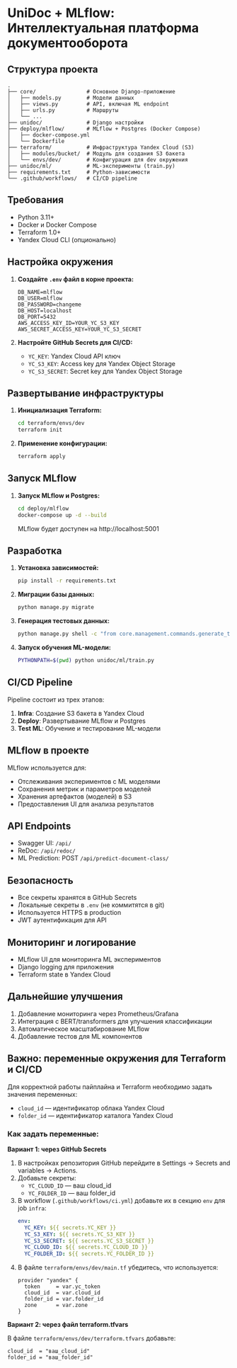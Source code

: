 # UniDoc + MLflow: Интеллектуальная платформа документооборота

## Структура проекта

```
.
├── core/                # Основное Django-приложение
│   ├── models.py        # Модели данных
│   ├── views.py         # API, включая ML endpoint
│   ├── urls.py          # Маршруты
│   └── ...
├── unidoc/              # Django настройки
├── deploy/mlflow/       # MLflow + Postgres (Docker Compose)
│   ├── docker-compose.yml
│   └── Dockerfile
├── terraform/           # Инфраструктура Yandex Cloud (S3)
│   ├── modules/bucket/  # Модуль для создания S3 бакета
│   └── envs/dev/        # Конфигурация для dev окружения
├── unidoc/ml/           # ML-эксперименты (train.py)
├── requirements.txt     # Python-зависимости
└── .github/workflows/   # CI/CD pipeline
```

## Требования

- Python 3.11+
- Docker и Docker Compose
- Terraform 1.0+
- Yandex Cloud CLI (опционально)

## Настройка окружения

1. **Создайте `.env` файл в корне проекта:**
   ```env
   DB_NAME=mlflow
   DB_USER=mlflow
   DB_PASSWORD=changeme
   DB_HOST=localhost
   DB_PORT=5432
   AWS_ACCESS_KEY_ID=YOUR_YC_S3_KEY
   AWS_SECRET_ACCESS_KEY=YOUR_YC_S3_SECRET
   ```

2. **Настройте GitHub Secrets для CI/CD:**
   - `YC_KEY`: Yandex Cloud API ключ
   - `YC_S3_KEY`: Access key для Yandex Object Storage
   - `YC_S3_SECRET`: Secret key для Yandex Object Storage

## Развертывание инфраструктуры

1. **Инициализация Terraform:**
   ```bash
   cd terraform/envs/dev
   terraform init
   ```

2. **Применение конфигурации:**
   ```bash
   terraform apply
   ```

## Запуск MLflow

1. **Запуск MLflow и Postgres:**
   ```bash
   cd deploy/mlflow
   docker-compose up -d --build
   ```
   MLflow будет доступен на http://localhost:5001

## Разработка

1. **Установка зависимостей:**
   ```bash
   pip install -r requirements.txt
   ```

2. **Миграции базы данных:**
   ```bash
   python manage.py migrate
   ```

3. **Генерация тестовых данных:**
   ```bash
   python manage.py shell -c "from core.management.commands.generate_test_data import Command; Command().handle()"
   ```

4. **Запуск обучения ML-модели:**
   ```bash
   PYTHONPATH=$(pwd) python unidoc/ml/train.py
   ```

## CI/CD Pipeline

Pipeline состоит из трех этапов:

1. **Infra**: Создание S3 бакета в Yandex Cloud
2. **Deploy**: Развертывание MLflow и Postgres
3. **Test ML**: Обучение и тестирование ML-модели

## MLflow в проекте

MLflow используется для:
- Отслеживания экспериментов с ML моделями
- Сохранения метрик и параметров моделей
- Хранения артефактов (моделей) в S3
- Предоставления UI для анализа результатов

## API Endpoints

- Swagger UI: `/api/`
- ReDoc: `/api/redoc/`
- ML Prediction: POST `/api/predict-document-class/`

## Безопасность

- Все секреты хранятся в GitHub Secrets
- Локальные секреты в `.env` (не коммитятся в git)
- Используется HTTPS в production
- JWT аутентификация для API

## Мониторинг и логирование

- MLflow UI для мониторинга ML экспериментов
- Django logging для приложения
- Terraform state в Yandex Cloud

## Дальнейшие улучшения

1. Добавление мониторинга через Prometheus/Grafana
2. Интеграция с BERT/transformers для улучшения классификации
3. Автоматическое масштабирование MLflow
4. Добавление тестов для ML компонентов

## Важно: переменные окружения для Terraform и CI/CD

Для корректной работы пайплайна и Terraform необходимо задать значения переменных:
- `cloud_id` — идентификатор облака Yandex Cloud
- `folder_id` — идентификатор каталога Yandex Cloud

### Как задать переменные:

**Вариант 1: через GitHub Secrets**
1. В настройках репозитория GitHub перейдите в Settings → Secrets and variables → Actions.
2. Добавьте секреты:
   - `YC_CLOUD_ID` — ваш cloud_id
   - `YC_FOLDER_ID` — ваш folder_id
3. В workflow (`.github/workflows/ci.yml`) добавьте их в секцию `env` для job `infra`:
   ```yaml
   env:
     YC_KEY: ${{ secrets.YC_KEY }}
     YC_S3_KEY: ${{ secrets.YC_S3_KEY }}
     YC_S3_SECRET: ${{ secrets.YC_S3_SECRET }}
     YC_CLOUD_ID: ${{ secrets.YC_CLOUD_ID }}
     YC_FOLDER_ID: ${{ secrets.YC_FOLDER_ID }}
   ```
4. В файле `terraform/envs/dev/main.tf` убедитесь, что используется:
   ```hcl
   provider "yandex" {
     token     = var.yc_token
     cloud_id  = var.cloud_id
     folder_id = var.folder_id
     zone      = var.zone
   }
   ```

**Вариант 2: через файл terraform.tfvars**

В файле `terraform/envs/dev/terraform.tfvars` добавьте:
```hcl
cloud_id  = "ваш_cloud_id"
folder_id = "ваш_folder_id"
```

